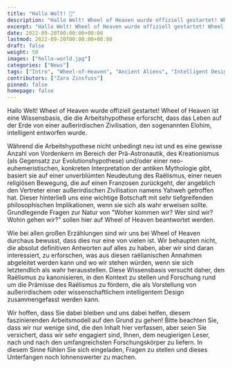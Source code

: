 ```yaml
---
title: "Hallo Welt! 👋"
description: "Hallo Welt! Wheel of Heaven wurde offiziell gestartet! Wheel of Heaven ist eine Wissensbasis, die die Arbeitshypothese erforscht, dass das Leben auf der Erde von einer außerirdischen Zivilisation, den sogenannten Elohim, intelligent entworfen wurde."
excerpt: "Hallo Welt! Wheel of Heaven wurde offiziell gestartet! Wheel of Heaven ist eine Wissensbasis, die die Arbeitshypothese erforscht, dass das Leben auf der Erde von einer außerirdischen Zivilisation, den sogenannten Elohim, intelligent entworfen wurde."
date: 2022-09-20T00:00:00+00:00
lastmod: 2022-09-20T00:00:00+00:00
draft: false
weight: 50
images: ["hello-world.jpg"]
categories: ["News"]
tags: ["Intro", "Wheel-of-Heaven", "Ancient Aliens", "Intelligent Design", "Raëlismus"]
contributors: ["Zara Zinsfuss"]
pinned: false
homepage: false
---
```


Hallo Welt! Wheel of Heaven wurde offiziell gestartet! Wheel of Heaven ist eine Wissensbasis, die die Arbeitshypothese erforscht, dass das Leben auf der Erde von einer außerirdischen Zivilisation, den sogenannten Elohim, intelligent entworfen wurde.

Während die Arbeitshypothese nicht unbedingt neu ist und es eine gewisse Anzahl von Vordenkern im Bereich der Prä-Astronautik, des Kreationismus (als Gegensatz zur Evolutionshypothese) und/oder einer neo-euhemeristischen, konkreten Interpretation der antiken Mythologie gibt, basiert sie auf einer unverblümten Neudeutung des Raëlismus, einer neuen religiösen Bewegung, die auf einen Franzosen zurückgeht, der angeblich den Vertreter einer außerirdischen Zivilisation namens Yahweh getroffen hat. Dieser hinterließ uns eine wichtige Botschaft mit sehr tiefgreifenden philosophischen Implikationen, wenn sie sich als wahr erweisen sollte. Grundlegende Fragen zur Natur von "Woher kommen wir? Wer sind wir? Wohin gehen wir?" sollen hier auf Wheel of Heaven beantwortet werden.

Wie bei allen großen Erzählungen sind wir uns bei Wheel of Heaven durchaus bewusst, dass dies nur eine von vielen ist. Wir behaupten nicht, die absolut definitiven Antworten auf alles zu haben, aber wir sind daran interessiert, zu erforschen, was aus diesen raëlianischen Annahmen abgeleitet werden kann und wo wir stehen würden, wenn sie sich letztendlich als wahr herausstellen. Diese Wissensbasis versucht daher, den Raëlismus zu kanonisieren, in den Kontext zu stellen und Forschung rund um die Prämisse des Raëlismus zu fördern, die als Vorstellung von außerirdischem oder wissenschaftlichem intelligentem Design zusammengefasst werden kann.

Wir hoffen, dass Sie dabei bleiben und uns dabei helfen, diesem faszinierenden Arbeitsmodell auf den Grund zu gehen! Bitte beachten Sie, dass wir nur wenige sind, die den Inhalt hier verfassen, aber seien Sie versichert, dass wir sehr engagiert sind, Ihnen, dem neugierigen Leser, nach und nach den umfangreichsten Forschungskörper zu liefern. In diesem Sinne fühlen Sie sich eingeladen, Fragen zu stellen und dieses Unterfangen noch lohnenswerter zu machen.

